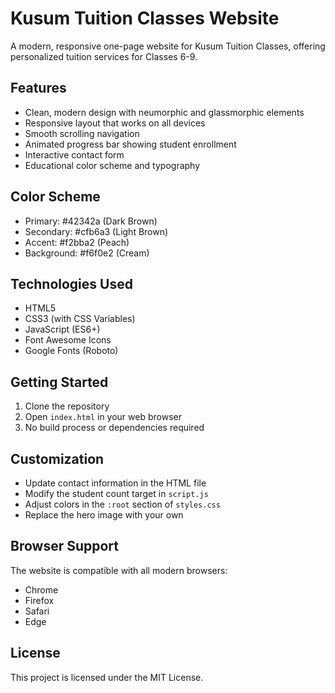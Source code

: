 # Kusum Tuition Classes Website

A modern, responsive one-page website for Kusum Tuition Classes, offering personalized tuition services for Classes 6-9.

## Features

- Clean, modern design with neumorphic and glassmorphic elements
- Responsive layout that works on all devices
- Smooth scrolling navigation
- Animated progress bar showing student enrollment
- Interactive contact form
- Educational color scheme and typography

## Color Scheme

- Primary: #42342a (Dark Brown)
- Secondary: #cfb6a3 (Light Brown)
- Accent: #f2bba2 (Peach)
- Background: #f6f0e2 (Cream)

## Technologies Used

- HTML5
- CSS3 (with CSS Variables)
- JavaScript (ES6+)
- Font Awesome Icons
- Google Fonts (Roboto)

## Getting Started

1. Clone the repository
2. Open `index.html` in your web browser
3. No build process or dependencies required

## Customization

- Update contact information in the HTML file
- Modify the student count target in `script.js`
- Adjust colors in the `:root` section of `styles.css`
- Replace the hero image with your own

## Browser Support

The website is compatible with all modern browsers:
- Chrome
- Firefox
- Safari
- Edge

## License

This project is licensed under the MIT License. 